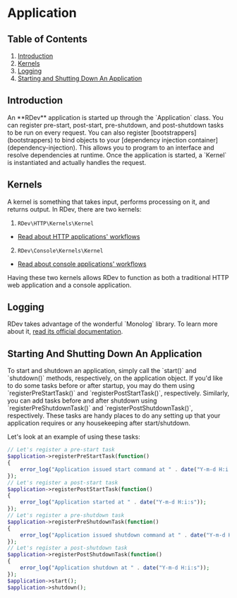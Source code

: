 # Application

## Table of Contents
1. [Introduction](#introduction)
2. [Kernels](#kernels)
3. [Logging](#logging)
4. [Starting and Shutting Down An Application](#starting-and-shutting-down-an-application)

<h2 id="introduction">Introduction</h2>
An **RDev** application is started up through the `Application` class.  You can register pre-start, post-start, pre-shutdown, and post-shutdown tasks to be run on every request.  You can also register [bootstrappers](bootstrappers) to bind objects to your [dependency injection container](dependency-injection).  This allows you to program to an interface and resolve dependencies at runtime.  Once the application is started, a `Kernel` is instantiated and actually handles the request.

<h2 id="kernels">Kernels</h2>
A kernel is something that takes input, performs processing on it, and returns output.  In RDev, there are two kernels:

1. `RDev\HTTP\Kernels\Kernel`
  * [Read about HTTP applications' workflows](http-workflow)
2. `RDev\Console\Kernels\Kernel`
  * [Read about console applications' workflows](console-workflow)

Having these two kernels allows RDev to function as both a traditional HTTP web application and a console application.

<h2 id="logging">Logging</h2>
RDev takes advantage of the wonderful `Monolog` library.  To learn more about it, <a href="https://github.com/Seldaek/monolog" target="_blank">read its official documentation</a>.

<h2 id="starting-and-shutting-down-an-application">Starting And Shutting Down An Application</h2>
To start and shutdown an application, simply call the `start()` and `shutdown()` methods, respectively, on the application object.  If you'd like to do some tasks before or after startup, you may do them using `registerPreStartTask()` and `registerPostStartTask()`, respectively.  Similarly, you can add tasks before and after shutdown using `registerPreShutdownTask()` and `registerPostShutdownTask()`, respectively.  These tasks are handy places to do any setting up that your application requires or any housekeeping after start/shutdown.

Let's look at an example of using these tasks:
```php
// Let's register a pre-start task
$application->registerPreStartTask(function()
{
    error_log("Application issued start command at " . date("Y-m-d H:i:s"));
});
// Let's register a post-start task
$application->registerPostStartTask(function()
{
    error_log("Application started at " . date("Y-m-d H:i:s"));
});
// Let's register a pre-shutdown task
$application->registerPreShutdownTask(function()
{
    error_log("Application issued shutdown command at " . date("Y-m-d H:i:s"));
});
// Let's register a post-shutdown task
$application->registerPostShutdownTask(function()
{
    error_log("Application shutdown at " . date("Y-m-d H:i:s"));
});
$application->start();
$application->shutdown();
```